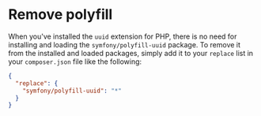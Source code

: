 # Remove polyfill

When you've installed the `uuid` extension for PHP, there is no need for installing and loading the `symfony/polyfill-uuid` package. To remove it from the installed and loaded packages, simply add it to your `replace` list in your `composer.json` file like the following:

```json
{
  "replace": {
    "symfony/polyfill-uuid": "*"
  }
}
```
